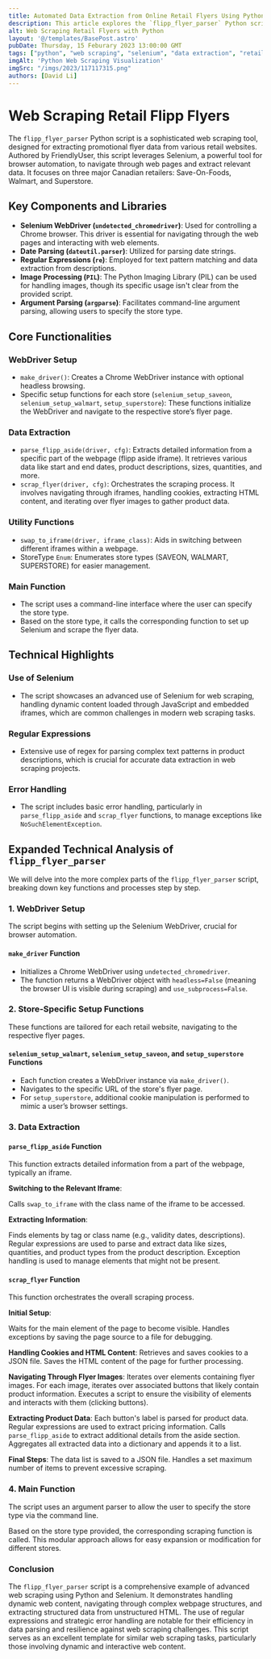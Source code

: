 ```yaml
---
title: Automated Data Extraction from Online Retail Flyers Using Python and Selenium
description: This article explores the `flipp_flyer_parser` Python script, an advanced web scraping tool for extracting promotional data from retail websites like Save-On-Foods, Walmart, and Superstore.
alt: Web Scraping Retail Flyers with Python
layout: '@/templates/BasePost.astro'
pubDate: Thursday, 15 Feburary 2023 13:00:00 GMT
tags: ["python", "web scraping", "selenium", "data extraction", "retail", "automation"]
imgAlt: 'Python Web Scraping Visualization'
imgSrc: "/imgs/2023/117117315.png"
authors: [David Li]
---
```


# Web Scraping Retail Flipp Flyers

The `flipp_flyer_parser` Python script is a sophisticated web scraping tool, designed for extracting promotional flyer data from various retail websites. Authored by FriendlyUser, this script leverages Selenium, a powerful tool for browser automation, to navigate through web pages and extract relevant data. It focuses on three major Canadian retailers: Save-On-Foods, Walmart, and Superstore.

## Key Components and Libraries

- **Selenium WebDriver (`undetected_chromedriver`)**: Used for controlling a Chrome browser. This driver is essential for navigating through the web pages and interacting with web elements.
- **Date Parsing (`dateutil.parser`)**: Utilized for parsing date strings.
- **Regular Expressions (`re`)**: Employed for text pattern matching and data extraction from descriptions.
- **Image Processing (`PIL`)**: The Python Imaging Library (PIL) can be used for handling images, though its specific usage isn't clear from the provided script.
- **Argument Parsing (`argparse`)**: Facilitates command-line argument parsing, allowing users to specify the store type.

## Core Functionalities

### WebDriver Setup

- `make_driver()`: Creates a Chrome WebDriver instance with optional headless browsing.
- Specific setup functions for each store (`selenium_setup_saveon`, `selenium_setup_walmart`, `setup_superstore`): These functions initialize the WebDriver and navigate to the respective store’s flyer page.

### Data Extraction

- `parse_flipp_aside(driver, cfg)`: Extracts detailed information from a specific part of the webpage (flipp aside iframe). It retrieves various data like start and end dates, product descriptions, sizes, quantities, and more.
- `scrap_flyer(driver, cfg)`: Orchestrates the scraping process. It involves navigating through iframes, handling cookies, extracting HTML content, and iterating over flyer images to gather product data.

### Utility Functions

- `swap_to_iframe(driver, iframe_class)`: Aids in switching between different iframes within a webpage.
- StoreType `Enum`: Enumerates store types (SAVEON, WALMART, SUPERSTORE) for easier management.

### Main Function

- The script uses a command-line interface where the user can specify the store type.
- Based on the store type, it calls the corresponding function to set up Selenium and scrape the flyer data.

## Technical Highlights

### Use of Selenium

- The script showcases an advanced use of Selenium for web scraping, handling dynamic content loaded through JavaScript and embedded iframes, which are common challenges in modern web scraping tasks.

### Regular Expressions

- Extensive use of regex for parsing complex text patterns in product descriptions, which is crucial for accurate data extraction in web scraping projects.

### Error Handling

- The script includes basic error handling, particularly in `parse_flipp_aside` and `scrap_flyer` functions, to manage exceptions like `NoSuchElementException`.

## Expanded Technical Analysis of `flipp_flyer_parser`

We will delve into the more complex parts of the `flipp_flyer_parser` script, breaking down key functions and processes step by step.

### 1. WebDriver Setup

The script begins with setting up the Selenium WebDriver, crucial for browser automation.

#### `make_driver` Function

- Initializes a Chrome WebDriver using `undetected_chromedriver`.
- The function returns a WebDriver object with `headless=False` (meaning the browser UI is visible during scraping) and `use_subprocess=False`.

### 2. Store-Specific Setup Functions

These functions are tailored for each retail website, navigating to the respective flyer pages.

#### `selenium_setup_walmart`, `selenium_setup_saveon`, and `setup_superstore` Functions

- Each function creates a WebDriver instance via `make_driver()`.
- Navigates to the specific URL of the store's flyer page.
- For `setup_superstore`, additional cookie manipulation is performed to mimic a user’s browser settings.

### 3. Data Extraction

#### `parse_flipp_aside` Function

This function extracts detailed information from a part of the webpage, typically an iframe.

**Switching to the Relevant Iframe**:

  Calls `swap_to_iframe` with the class name of the iframe to be accessed.

**Extracting Information**:

Finds elements by tag or class name (e.g., validity dates, descriptions).
Regular expressions are used to parse and extract data like sizes, quantities, and product types from the product description.
Exception handling is used to manage elements that might not be present.

#### `scrap_flyer` Function

This function orchestrates the overall scraping process.

**Initial Setup**:

Waits for the main element of the page to become visible.
Handles exceptions by saving the page source to a file for debugging.

**Handling Cookies and HTML Content**:
Retrieves and saves cookies to a JSON file.
Saves the HTML content of the page for further processing.

**Navigating Through Flyer Images**:
Iterates over elements containing flyer images.
For each image, iterates over associated buttons that likely contain product information.
Executes a script to ensure the visibility of elements and interacts with them (clicking buttons).

**Extracting Product Data**:
Each button's label is parsed for product data.
Regular expressions are used to extract pricing information.
Calls `parse_flipp_aside` to extract additional details from the aside section.
Aggregates all extracted data into a dictionary and appends it to a list.

**Final Steps**:
The data list is saved to a JSON file.
Handles a set maximum number of items to prevent excessive scraping.

### 4. Main Function

The script uses an argument parser to allow the user to specify the store type via the command line.

Based on the store type provided, the corresponding scraping function is called.
This modular approach allows for easy expansion or modification for different stores.

### Conclusion

The `flipp_flyer_parser` script is a comprehensive example of advanced web scraping using Python and Selenium. It demonstrates handling dynamic web content, navigating through complex webpage structures, and extracting structured data from unstructured HTML. The use of regular expressions and strategic error handling are notable for their efficiency in data parsing and resilience against web scraping challenges. This script serves as an excellent template for similar web scraping tasks, particularly those involving dynamic and interactive web content.
